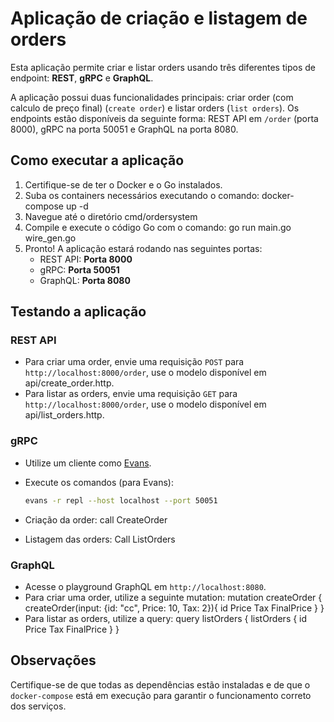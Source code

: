 # Aplicação de criação e listagem de orders

Esta aplicação permite criar e listar orders usando três diferentes tipos de endpoint: **REST**, **gRPC** e **GraphQL**.

A aplicação possui duas funcionalidades principais: criar order (com calculo de preço final) (`create order`) e listar orders (`list orders`). Os endpoints estão disponíveis da seguinte forma: REST API em `/order` (porta 8000), gRPC na porta 50051 e GraphQL na porta 8080.

## Como executar a aplicação

1. Certifique-se de ter o Docker e o Go instalados.
2. Suba os containers necessários executando o comando:
    docker-compose up -d
3. Navegue até o diretório cmd/ordersystem 
4. Compile e execute o código Go com o comando:
    go run main.go wire_gen.go
4. Pronto! A aplicação estará rodando nas seguintes portas:
   - REST API: **Porta 8000**
   - gRPC: **Porta 50051**
   - GraphQL: **Porta 8080**

## Testando a aplicação

### REST API
- Para criar uma order, envie uma requisição `POST` para `http://localhost:8000/order`, use o modelo disponível em api/create_order.http.
- Para listar as orders, envie uma requisição `GET` para `http://localhost:8000/order`, use o modelo disponível em api/list_orders.http.

### gRPC
- Utilize um cliente como [Evans](https://github.com/ktr0731/evans).
- Execute os comandos (para Evans):
    ```bash
    evans -r repl --host localhost --port 50051
    ```

- Criação da order:
    call CreateOrder

- Listagem das orders:
    Call ListOrders

### GraphQL
- Acesse o playground GraphQL em `http://localhost:8080`.
- Para criar uma order, utilize a seguinte mutation:
    mutation createOrder {
        createOrder(input: {id: "cc", Price: 10, Tax: 2}){
            id
            Price
            Tax
            FinalPrice
        }
    }
- Para listar as orders, utilize a query:
    query listOrders {
        listOrders {
            id
            Price
            Tax
            FinalPrice
        }
    }

## Observações

Certifique-se de que todas as dependências estão instaladas e de que o `docker-compose` está em execução para garantir o funcionamento correto dos serviços.